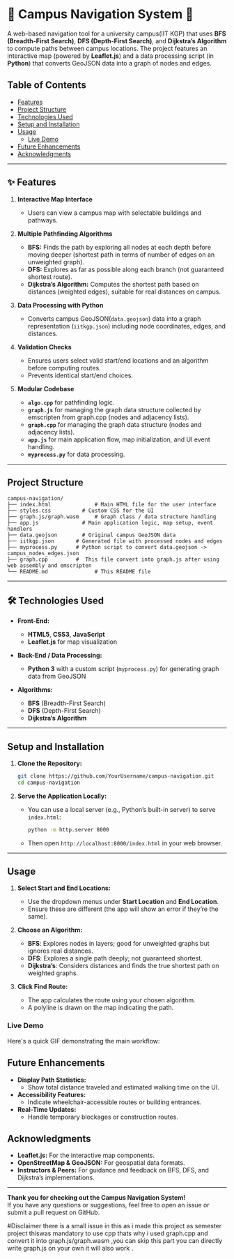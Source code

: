 # 🏫 Campus Navigation System 📍

A web-based navigation tool for a university campus(IIT KGP) that uses **BFS (Breadth-First Search)**, **DFS (Depth-First Search)**, and **Dijkstra’s Algorithm** to compute paths between campus locations. The project features an interactive map (powered by **Leaflet.js**) and a data processing script (in **Python**) that converts GeoJSON data into a graph of nodes and edges.

## Table of Contents
- [Features](#-features)
- [Project Structure](#project-structure)
- [Technologies Used](#%EF%B8%8F-technologies-used)
- [Setup and Installation](#setup-and-installation)
- [Usage](#usage)
  - [Live Demo](#live-demo)
- [Future Enhancements](#future-enhancements)
- [Acknowledgments](#acknowledgments)

---

## ✨ Features

1. **Interactive Map Interface**  
   - Users can view a campus map with selectable buildings and pathways.

2. **Multiple Pathfinding Algorithms**  
   - **BFS:** Finds the path by exploring all nodes at each depth before moving deeper (shortest path in terms of number of edges on an unweighted graph).  
   - **DFS:** Explores as far as possible along each branch (not guaranteed shortest route).  
   - **Dijkstra’s Algorithm:** Computes the shortest path based on distances (weighted edges), suitable for real distances on campus.

3. **Data Processing with Python**  
   - Converts campus GeoJSON(`data.geojson`) data into a graph representation (`iitkgp.json`) including node coordinates, edges, and distances.

4. **Validation Checks**  
   - Ensures users select valid start/end locations and an algorithm before computing routes.  
   - Prevents identical start/end choices.

5. **Modular Codebase**  
   - **`algo.cpp`** for pathfinding logic.
   - **`graph.js`** for managing the graph data structure collected by emscripten from graph.cpp (nodes and adjacency lists).
   - **`graph.cpp`** for managing the graph data structure (nodes and adjacency lists).
   - **`app.js`** for main application flow, map initialization, and UI event handling.  
   - **`myprocess.py`** for data processing.

---

## Project Structure

```
campus-navigation/
├── index.html              # Main HTML file for the user interface
├── styles.css          # Custom CSS for the UI      
├── graph.js/graph.wasm     # Graph class / data structure handling
├── app.js              # Main application logic, map setup, event handlers
├── data.geojson        # Original campus GeoJSON data
├── iitkgp.json       # Generated file with processed nodes and edges
├── myprocess.py      # Python script to convert data.geojson -> campus_nodes_edges.json
├── graph.cpp         #  This file convert into graph.js after using web assembly and emscripten 
└── README.md               # This README file
```

---
## 🛠️ Technologies Used

- **Front-End:**
  - **HTML5**, **CSS3**, **JavaScript**
  - **Leaflet.js** for map visualization

- **Back-End / Data Processing:**
  - **Python 3** with a custom script (`myprocess.py`) for generating graph data from GeoJSON

- **Algorithms:**
  - **BFS** (Breadth-First Search)
  - **DFS** (Depth-First Search)
  - **Dijkstra’s Algorithm**

---
## Setup and Installation

1. **Clone the Repository:**

   ```bash
   git clone https://github.com/YourUsername/campus-navigation.git
   cd campus-navigation
   ```

2. **Serve the Application Locally:**  
   - You can use a local server (e.g., Python’s built-in server) to serve `index.html`:
     ```bash
     python -m http.server 8000
     ```
   - Then open `http://localhost:8000/index.html` in your web browser.

---
## Usage

1. **Select Start and End Locations:**
   - Use the dropdown menus under **Start Location** and **End Location**.  
   - Ensure these are different (the app will show an error if they’re the same).

2. **Choose an Algorithm:**
   - **BFS**: Explores nodes in layers; good for unweighted graphs but ignores real distances.  
   - **DFS**: Explores a single path deeply; not guaranteed shortest.  
   - **Dijkstra’s**: Considers distances and finds the true shortest path on weighted graphs.

3. **Click **Find Route**:**
   - The app calculates the route using your chosen algorithm.  
   - A polyline is drawn on the map indicating the path.
  
### Live Demo
Here's a quick GIF demonstrating the main workflow:
  
     
## Future Enhancements

- **Display Path Statistics:**
  - Show total distance traveled and estimated walking time on the UI.
- **Accessibility Features:**
  - Indicate wheelchair-accessible routes or building entrances.
- **Real-Time Updates:**
  - Handle temporary blockages or construction routes.
 
## Acknowledgments

- **Leaflet.js:** For the interactive map components.  
- **OpenStreetMap & GeoJSON:** For geospatial data formats.  
- **Instructors & Peers:** For guidance and feedback on BFS, DFS, and Dijkstra’s implementations.

---

**Thank you for checking out the Campus Navigation System!**  
If you have any questions or suggestions, feel free to open an issue or submit a pull request on GitHub.

#Disclaimer 
  there is a small issue in this as i made this project as semester project thiswas mandatory to use cpp thats why i used graph.cpp and convert it into graph.js/graph.wasm ,you can skip this part you can directly write graph.js on your own it will also work .
